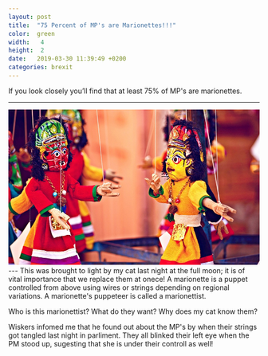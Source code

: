 ```yaml
---
layout: post
title:  "75 Percent of MP's are Marionettes!!!"
color:  green
width:   4 
height:  2
date:   2019-03-30 11:39:49 +0200
categories: brexit
---
```


If you look closely you’ll find that at least 75% of MP's are marionettes. 

---
<div style="text-align:center"><img src ="/assets/brexit/marionettes.jpg" /></div>
---
This was brought to light by my cat last night at the full moon; it is of vital importance that we replace them at onece! A marionette is a puppet controlled from above using wires or strings depending on regional variations. A marionette's puppeteer is called a marionettist. 

Who is this marionettist? What do they want? Why does my cat know them?

Wiskers infomed me that he found out about the MP's by when their strings got tangled last night in parliment. They all blinked their left eye when the PM stood up, sugesting that she is under their controll as well!
